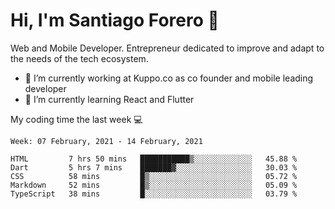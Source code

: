 # Hi, I'm Santiago Forero 👋
Web and Mobile Developer. Entrepreneur dedicated to improve and adapt to the needs of the tech ecosystem.

- 🔭 I’m currently working at Kuppo.co as co founder and mobile leading developer
- 🌱 I’m currently learning React and Flutter

My coding time the last week 💻
<!--START_SECTION:waka-->
```text
Week: 07 February, 2021 - 14 February, 2021

HTML         7 hrs 50 mins   ███████████▒░░░░░░░░░░░░░   45.88 % 
Dart         5 hrs 7 mins    ███████▓░░░░░░░░░░░░░░░░░   30.03 % 
CSS          58 mins         █▒░░░░░░░░░░░░░░░░░░░░░░░   05.72 % 
Markdown     52 mins         █▒░░░░░░░░░░░░░░░░░░░░░░░   05.09 % 
TypeScript   38 mins         █░░░░░░░░░░░░░░░░░░░░░░░░   03.79 % 
```
<!--END_SECTION:waka-->
